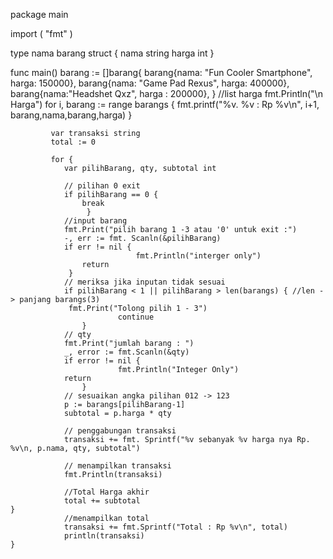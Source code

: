 package main

import  (
	 "fmt"
)

type nama barang struct {
	      nama string
	      harga int
}

func main()
	 barang := []barang{
	 barang{nama: "Fun Cooler Smartphone", harga: 150000},
	 barang{nama: "Game Pad Rexus", harga: 400000},
	 barang{nama:"Headshet Qxz", harga : 200000},
}
	//list harga
	fmt.Println("\n Harga")
	for i, barang := range barangs {
	 fmt.printf("%v. %v : Rp %v\n", i+1, barang,nama,barang,harga)
		}

		     var transaksi string
			 total := 0

			 for {
				var pilihBarang, qty, subtotal int

				// pilihan 0 exit
				if pilihBarang == 0 {
					break
		             }
				//input barang
				fmt.Print("pilih barang 1 -3 atau '0' untuk exit :")
				-, err := fmt. Scanln(&pilihBarang)
				if err != nil {
                                fmt.Println("interger only")
					return
				 }
				// meriksa jika inputan tidak sesuai
				if pilihBarang < 1 || pilihBarang > len(barangs) { //len -> panjang barangs(3)
				 fmt.Print("Tolong pilih 1 - 3")
							continue
					}
				// qty
				fmt.Print("jumlah barang : ")
				_, error := fmt.Scanln(&qty)
				if error != nil {
						    fmt.Println("Integer Only")
				return
					}
				// sesuaikan angka pilihan 012 -> 123
				p := barangs[pilihBarang-1]
				subtotal = p.harga * qty

				// penggabungan transaksi
				transaksi += fmt. Sprintf("%v sebanyak %v harga nya Rp. %v\n, p.nama, qty, subtotal")

				// menampilkan transaksi
				fmt.Println(transaksi)

				//Total Harga akhir
				total += subtotal
	}
				//menampilkan total
				transaksi += fmt.Sprintf("Total : Rp %v\n", total)
				println(transaksi)
	}

	
